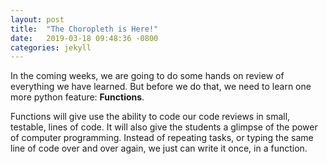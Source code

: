 ```yaml
---
layout: post
title:  "The Choropleth is Here!"
date:   2019-03-18 09:48:36 -0800
categories: jekyll
---
```

In the coming weeks, we are going to do some hands on review of everything we have learned.  But before we do that, we need to learn one more python feature: **Functions**.

Functions will give use the ability to code our code reviews in small, testable, lines of code. It will also give the students a glimpse of the power of computer programming.  Instead of repeating tasks, or typing the same line of code over and over again, we just can write it once, in a function.  